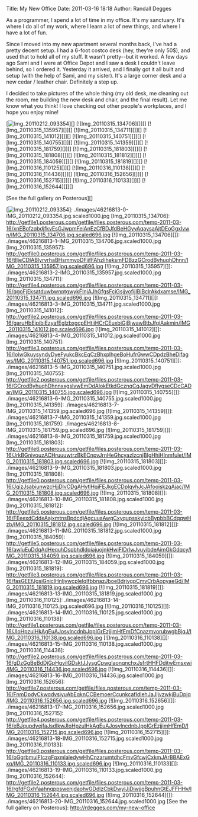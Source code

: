 Title: My New Office
Date: 2011-03-16 18:18
Author: Randall Degges


As a programmer, I spend a lot of time in my office. It's my sanctuary. It's
where I do all of my work, where I learn a lot of new things, and where I have a
lot of fun.

Since I moved into my new apartment several months back, I've had a pretty
decent setup. I had a 6-foot costco desk (hey, they're only 50$), and used that
to hold all of my stuff. It wasn't pretty--but it worked. A few days ago Sami
and I were at Office Depot and I saw a desk I couldn't leave behind, so I
ordered it. Yesterday it arrived, and I finally got it all built and setup (with
the help of Sami, and my sister). It's a large corner desk and a new cedar /
leather chair. Definitely a step up.

I decided to take pictures of the whole thing (my old desk, me cleaning out the
room, me building the new desk and chair, and the final result). Let me know
what you think! I love checking out other people's workplaces, and I hope you
enjoy mine!

[![Img_20110212_093354][]][] [![Img_20110315_134706][]][]
[![Img_20110315_135957][]][] [![Img_20110315_134711][]][]
[![Img_20110315_141012][]][] [![Img_20110315_140751][]][]
[![Img_20110315_140755][]][] [![Img_20110315_141359][]][]
[![Img_20110315_181759][]][] [![Img_20110315_181803][]][]
[![Img_20110315_181808][]][] [![Img_20110315_181812][]][]
[![Img_20110315_184059][]][] [![Img_20110315_181819][]][]
[![Img_20110316_110125][]][] [![Img_20110316_110138][]][]
[![Img_20110316_114436][]][] [![Img_20110316_152656][]][]
[![Img_20110316_152715][]][] [![Img_20110316_110133][]][]
[![Img_20110316_152644][]][]

[See the full gallery on Posterous][]

  [Img_20110212_093354]: ./images/46216813-0-IMG_20110212_093354.jpg.scaled696.jpg
  [![Img_20110212_093354][]]: ./images/46216813-0-IMG_20110212_093354.jpg.scaled1000.jpg
  [Img_20110315_134706]: http://getfile1.posterous.com/getfile/files.posterous.com/temp-2011-03-16/xnEBofzqbdjfkvEsGJwpmFeiAnEzCfBDJfdBeHGyyAqaysaAjtDEoGgxlvwn/IMG_20110315_134706.jpg.scaled696.jpg
  [![Img_20110315_134706][]]: ./images/46216813-1-IMG_20110315_134706.jpg.scaled1000.jpg
  [Img_20110315_135957]: http://getfile0.posterous.com/getfile/files.posterous.com/temp-2011-03-16/tIljeCDIABlyrvrhaBHsmmyoDFjifFAhzliheksmFDBzzGCrodByhuqhDhnn/IMG_20110315_135957.jpg.scaled696.jpg
  [![Img_20110315_135957][]]: ./images/46216813-2-IMG_20110315_135957.jpg.scaled1000.jpg
  [Img_20110315_134711]: http://getfile4.posterous.com/getfile/files.posterous.com/temp-2011-03-16/qgoFjEksatduwbwnptgwykFInjAJhGfgsFciGsjjvofijIBiBclrAkdxamse/IMG_20110315_134711.jpg.scaled696.jpg
  [![Img_20110315_134711][]]: ./images/46216813-3-IMG_20110315_134711.jpg.scaled1000.jpg
  [Img_20110315_141012]: http://getfile2.posterous.com/getfile/files.posterous.com/temp-2011-03-16/garuHbEipibiEzyafEglzbxgcpEHtiiHCrCEuxbiGjBjwawBtbJfgiAakmin/IMG_20110315_141012.jpg.scaled696.jpg
  [![Img_20110315_141012][]]: ./images/46216813-4-IMG_20110315_141012.jpg.scaled1000.jpg
  [Img_20110315_140751]: http://getfile3.posterous.com/getfile/files.posterous.com/temp-2011-03-16/IolwGkuysyndyDyeFyukcBkcEqCzBhxplhgeBoHufrGwwCDpdzBheDifagws/IMG_20110315_140751.jpg.scaled696.jpg
  [![Img_20110315_140751][]]: ./images/46216813-5-IMG_20110315_140751.jpg.scaled1000.jpg
  [Img_20110315_140755]: http://getfile2.posterous.com/getfile/files.posterous.com/temp-2011-03-16/GCrodByhuqhDhnnxxgslvwEmDdAlokEtkdGcznqCqJagvDfIygseCDcCADar/IMG_20110315_140755.jpg.scaled696.jpg
  [![Img_20110315_140755][]]: ./images/46216813-6-IMG_20110315_140755.jpg.scaled1000.jpg
  [Img_20110315_141359]: ./images/46216813-7-IMG_20110315_141359.jpg.scaled696.jpg
  [![Img_20110315_141359][]]: ./images/46216813-7-IMG_20110315_141359.jpg.scaled1000.jpg
  [Img_20110315_181759]: ./images/46216813-8-IMG_20110315_181759.jpg.scaled696.jpg
  [![Img_20110315_181759][]]: ./images/46216813-8-IMG_20110315_181759.jpg.scaled1000.jpg
  [Img_20110315_181803]: http://getfile6.posterous.com/getfile/files.posterous.com/temp-2011-03-16/JrkBGnivouzACHruuuwtrzBkECnpvJrnHeGhcyazlzcnjBIgHhiHInmfulet/IMG_20110315_181803.jpg.scaled696.jpg
  [![Img_20110315_181803][]]: ./images/46216813-9-IMG_20110315_181803.jpg.scaled1000.jpg
  [Img_20110315_181808]: http://getfile0.posterous.com/getfile/files.posterous.com/temp-2011-03-16/JqizJsabiunwzcHjjDlvCDgAHytlHqiFEJkgECDplqvhJcJAfooiskzqAjac/IMG_20110315_181808.jpg.scaled696.jpg
  [![Img_20110315_181808][]]: ./images/46216813-10-IMG_20110315_181808.jpg.scaled1000.jpg
  [Img_20110315_181812]: http://getfile5.posterous.com/getfile/files.posterous.com/temp-2011-03-16/FEeexdCddeAajxmtnsBpdcdjAgcuuaAwgCxyqupsskyicbBypbbBCdqqwHzb/IMG_20110315_181812.jpg.scaled696.jpg
  [![Img_20110315_181812][]]: ./images/46216813-11-IMG_20110315_181812.jpg.scaled1000.jpg
  [Img_20110315_184059]: http://getfile5.posterous.com/getfile/files.posterous.com/temp-2011-03-16/awluEuDdqAdHequhDspbhdIdqiajuojnkHwiFIDrlwJvuyibdeAimGkGdqcy/IMG_20110315_184059.jpg.scaled696.jpg
  [![Img_20110315_184059][]]: ./images/46216813-12-IMG_20110315_184059.jpg.scaled1000.jpg
  [Img_20110315_181819]: http://getfile3.posterous.com/getfile/files.posterous.com/temp-2011-03-16/fasGEEfJgsiGniclHnIjywcplelqIfbbnazJboeBdrjvgpCmvCrbAopyaeGd/IMG_20110315_181819.jpg.scaled696.jpg
  [![Img_20110315_181819][]]: ./images/46216813-13-IMG_20110315_181819.jpg.scaled1000.jpg
  [Img_20110316_110125]: ./images/46216813-14-IMG_20110316_110125.jpg.scaled696.jpg
  [![Img_20110316_110125][]]: ./images/46216813-14-IMG_20110316_110125.jpg.scaled1000.jpg
  [Img_20110316_110138]: http://getfile1.posterous.com/getfile/files.posterous.com/temp-2011-03-16/JIoHpzuIHkAgEuAJosylncdnbJppIGrEzjjimHfEmDfCnazmvorubwgbBjqJ/IMG_20110316_110138.jpg.scaled696.jpg
  [![Img_20110316_110138][]]: ./images/46216813-15-IMG_20110316_110138.jpg.scaled1000.jpg
  [Img_20110316_114436]: http://getfile2.posterous.com/getfile/files.posterous.com/temp-2011-03-16/gDzGgBeBdDjGpHgvilGDsktJJysgCpwgIaonqnchxJsfrtHHFDditwEmsxwi/IMG_20110316_114436.jpg.scaled696.jpg
  [![Img_20110316_114436][]]: ./images/46216813-16-IMG_20110316_114436.jpg.scaled1000.jpg
  [Img_20110316_152656]: http://getfile7.posterous.com/getfile/files.posterous.com/temp-2011-03-16/FnmDpdyCkwqdvsiyuAbEqknCCBemoerCcunkcafIdlehJaJljvzwkjBuDpjq/IMG_20110316_152656.jpg.scaled696.jpg
  [![Img_20110316_152656][]]: ./images/46216813-17-IMG_20110316_152656.jpg.scaled1000.jpg
  [Img_20110316_152715]: http://getfile4.posterous.com/getfile/files.posterous.com/temp-2011-03-16/eBJqupdyejfaJsdIkwJIoHpzuIHkAgEuAJosylncdnbJppIGrEzjjimHfEmD/IMG_20110316_152715.jpg.scaled696.jpg
  [![Img_20110316_152715][]]: ./images/46216813-18-IMG_20110316_152715.jpg.scaled1000.jpg
  [Img_20110316_110133]: http://getfile0.posterous.com/getfile/files.posterous.com/temp-2011-03-16/oGgrbmuIFIczgFqxmlaledywHhCnzarumtdhcFmvGfcwjCxkmJArBBAExGxq/IMG_20110316_110133.jpg.scaled696.jpg
  [![Img_20110316_110133][]]: ./images/46216813-19-IMG_20110316_110133.jpg.scaled1000.jpg
  [Img_20110316_152644]: http://getfile2.posterous.com/getfile/files.posterous.com/temp-2011-03-16/rgfdFGxhfaahnqppswenjdaohvGDdlzCbkDwylJjDiwjjgBpuhnGtEJFFHHv/IMG_20110316_152644.jpg.scaled696.jpg
  [![Img_20110316_152644][]]: ./images/46216813-20-IMG_20110316_152644.jpg.scaled1000.jpg
  [See the full gallery on Posterous]: http://rdegges.com/my-new-office
